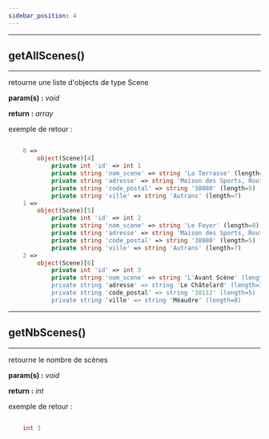 ```yaml
---
sidebar_position: 4
---
```


------------------------------------------
## getAllScenes()
------------------------------------------
retourne une liste d'objects de type Scene

**param(s) :** *void*

**return :** *array*

exemple de retour : 

```php 

    0 => 
        object(Scene)[4]
            private int 'id' => int 1
            private string 'nom_scene' => string 'La Terrasse' (length=11)
            private string 'adresse' => string 'Maison des Sports, Route de la Foulée blanche' (length=46)
            private string 'code_postal' => string '38880' (length=5)
            private string 'ville' => string 'Autrans' (length=7)
    1 => 
        object(Scene)[5]
            private int 'id' => int 2
            private string 'nom_scene' => string 'Le Foyer' (length=8)
            private string 'adresse' => string 'Maison des Sports, Route de la Foulée blanche' (length=46)
            private string 'code_postal' => string '38880' (length=5)
            private string 'ville' => string 'Autrans' (length=7)
    2 => 
        object(Scene)[6]
            private int 'id' => int 3
            private string 'nom_scene' => string 'L'Avant Scène' (length=14)
            private string 'adresse' => string 'Le Châtelard' (length=13)
            private string 'code_postal' => string '38112' (length=5)
            private string 'ville' => string 'Méaudre' (length=8)


```

------------------------------------------
## getNbScenes()
------------------------------------------
retourne le nombre de scènes

**param(s) :** *void*

**return :** *int*

exemple de retour :

```php 

    int 3

```
